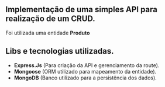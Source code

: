 ## Implementação de uma simples API para realização de um CRUD. 
 Foi utilizada uma entidade **Produto**
 
 ## Libs e tecnologias utilizadas.
 - **Express.Js** (Para criação da API e gerenciamento da route). 
 - **Mongoose** (ORM utilizado para mapeamento da entidade).
 - **MongoDB** (Banco utilizado para a persistência dos dados).
